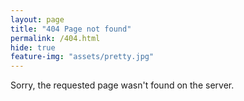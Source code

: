 ```yaml
---
layout: page
title: "404 Page not found"
permalink: /404.html
hide: true
feature-img: "assets/pretty.jpg"
---
```


Sorry, the requested page wasn't found on the server.
